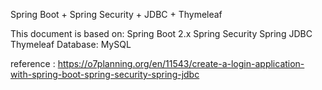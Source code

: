 Spring Boot + Spring Security + JDBC + Thymeleaf

This document is based on:
Spring Boot 2.x
Spring Security
Spring JDBC
Thymeleaf
Database: MySQL

reference : https://o7planning.org/en/11543/create-a-login-application-with-spring-boot-spring-security-spring-jdbc
